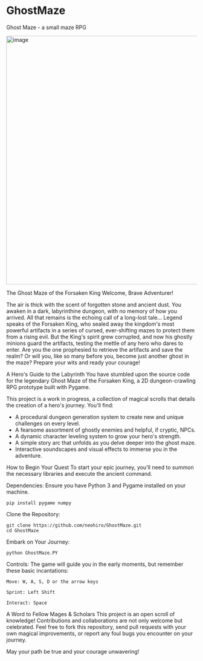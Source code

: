 # GhostMaze
Ghost Maze - a small maze RPG

<img width="911" height="657" alt="image" src="https://github.com/user-attachments/assets/ad3d7917-9ab0-4b27-90aa-9df5e614c22e" />

The Ghost Maze of the Forsaken King
Welcome, Brave Adventurer!

The air is thick with the scent of forgotten stone and ancient dust. You awaken in a dark, labyrinthine dungeon, with no memory of how you arrived. All that remains is the echoing call of a long-lost tale... Legend speaks of the Forsaken King, who sealed away the kingdom's most powerful artifacts in a series of cursed, ever-shifting mazes to protect them from a rising evil. But the King's spirit grew corrupted, and now his ghostly minions guard the artifacts, testing the mettle of any hero who dares to enter. Are you the one prophesied to retrieve the artifacts and save the realm? Or will you, like so many before you, become just another ghost in the maze? Prepare your wits and ready your courage!

A Hero's Guide to the Labyrinth
You have stumbled upon the source code for the legendary Ghost Maze of the Forsaken King, a 2D dungeon-crawling RPG prototype built with Pygame.

This project is a work in progress, a collection of magical scrolls that details the creation of a hero's journey. You'll find:

- A procedural dungeon generation system to create new and unique challenges on every level.
- A fearsome assortment of ghostly enemies and helpful, if cryptic, NPCs.
- A dynamic character leveling system to grow your hero's strength.
- A simple story arc that unfolds as you delve deeper into the ghost maze.
- Interactive soundscapes and visual effects to immerse you in the adventure.

How to Begin Your Quest
To start your epic journey, you'll need to summon the necessary libraries and execute the ancient command.

Dependencies: Ensure you have Python 3 and Pygame installed on your machine.

    pip install pygame numpy

Clone the Repository:

    git clone https://github.com/neohiro/GhostMaze.git
    cd GhostMaze

Embark on Your Journey:

    python GhostMaze.PY

Controls: The game will guide you in the early moments, but remember these basic incantations:

    Move: W, A, S, D or the arrow keys

    Sprint: Left Shift

    Interact: Space

A Word to Fellow Mages & Scholars
This project is an open scroll of knowledge! Contributions and collaborations are not only welcome but celebrated. Feel free to fork this repository, send pull requests with your own magical improvements, or report any foul bugs you encounter on your journey.

May your path be true and your courage unwavering!
